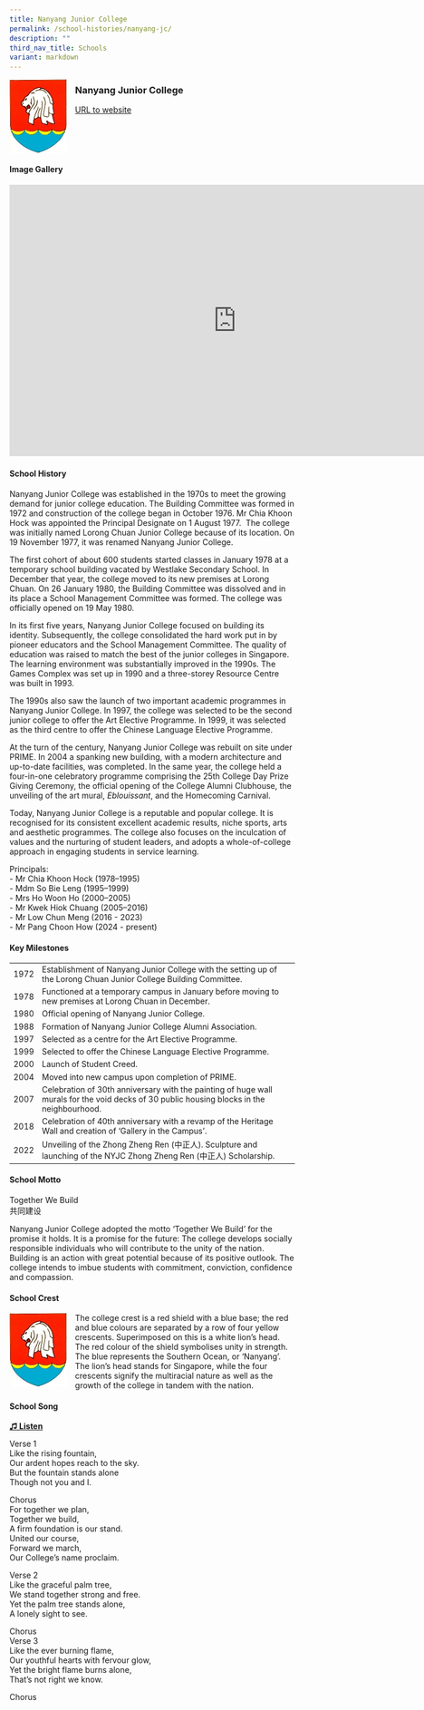 ```yaml
---
title: Nanyang Junior College
permalink: /school-histories/nanyang-jc/
description: ""
third_nav_title: Schools
variant: markdown
---
```

<img align="left" style="width:20%;margin-right:15px;" src="/images/nanyangjc1.jpg">

### **Nanyang Junior College**
[URL to website](https://nanyangjc.moe.edu.sg/)

<br clear="left">

#### **Image Gallery**
<iframe src="https://docs.google.com/presentation/d/e/2PACX-1vRFxBkze_Ea54Fd3slrFPOasWNR4AWJ-gCRq9i1kFmzQWO0N9_3gup_4sXoBLDbo1UoM9Pdb_1c1ng4/embed?start=false&amp;loop=true&amp;delayms=5000" frameborder="0" width="800" height="479" allowfullscreen="true"></iframe>


#### **School History**
Nanyang Junior College was established in the 1970s to meet the growing demand for junior college education. The Building Committee was formed in 1972 and construction of the college began in October 1976. Mr Chia Khoon Hock was appointed the Principal Designate on 1 August 1977.&nbsp; The college was initially named Lorong Chuan Junior College because of its location. On 19 November 1977, it was renamed Nanyang Junior College.

The first cohort of about 600 students started classes in January 1978 at a temporary school building vacated by Westlake Secondary School. In December that year, the college moved to its new premises at Lorong Chuan. On 26 January 1980, the Building Committee was dissolved and in its place a School Management Committee was formed. The college was officially opened on 19 May 1980.

In its first five years, Nanyang Junior College focused on building its identity. Subsequently, the college consolidated the hard work put in by pioneer educators and the School Management Committee. The quality of education was raised to match the best of the junior colleges in Singapore. The learning environment was substantially improved in the 1990s. The Games Complex was set up in 1990 and a three-storey Resource Centre was built in 1993.

The 1990s also saw the launch of two important academic programmes in Nanyang Junior College. In 1997, the college was selected to be the second junior college to offer the Art Elective Programme. In 1999, it was selected as the third centre to offer the Chinese Language Elective Programme.

At the turn of the century, Nanyang Junior College was rebuilt on site under PRIME. In 2004 a spanking new building, with a modern architecture and up-to-date facilities, was completed. In the same year, the college held a four-in-one celebratory programme comprising the 25th College Day Prize Giving Ceremony, the official opening of the College Alumni Clubhouse, the unveiling of the art mural,&nbsp;_Eblouissant_, and the Homecoming Carnival.

Today, Nanyang Junior College is a reputable and popular college. It is recognised for its consistent excellent academic results, niche sports, arts and aesthetic programmes. The college also focuses on the inculcation of values and the nurturing of student leaders, and adopts a whole-of-college approach in engaging students in service learning.

Principals:<br>
\- Mr Chia Khoon Hock (1978–1995)<br>
\- Mdm So Bie Leng (1995–1999)<br>
\- Mrs Ho Woon Ho (2000–2005)<br>
\- Mr Kwek Hiok Chuang (2005–2016)<br>
\- Mr Low Chun Meng (2016 - 2023)<br>
\- Mr Pang Choon How (2024 - present)<br>

#### **Key Milestones**

|  |  |
|:---:|---|
| 1972 | Establishment of Nanyang Junior College with the setting up of the Lorong Chuan Junior College Building Committee. |
| 1978 | Functioned at a temporary campus in January before moving to new premises at Lorong Chuan in December. |
| 1980 | Official opening of Nanyang Junior College. |
| 1988 | Formation of Nanyang Junior College Alumni Association. |
| 1997 | Selected as a centre for the Art Elective Programme. |
| 1999 | Selected to offer the Chinese Language Elective Programme. |
| 2000 | Launch of Student Creed. |
| 2004 | Moved into new campus upon completion of PRIME. |
| 2007 | Celebration of 30th anniversary with the painting of huge wall murals for the void decks of 30 public housing blocks in the neighbourhood. |
| 2018 | Celebration of 40th anniversary with a revamp of the Heritage Wall and creation of ‘Gallery in the Campus’. |
| 2022 | Unveiling of the Zhong Zheng Ren (中正人). Sculpture and launching of the NYJC Zhong Zheng Ren (中正人) Scholarship.

#### **School Motto**
Together We Build<br>
共同建设

Nanyang Junior College adopted the motto ‘Together We Build’ for the promise it holds. It is a promise for the future: The college develops socially responsible individuals who will contribute to the unity of the nation. Building is an action with great potential because of its positive outlook. The college intends to imbue students with commitment, conviction, confidence and compassion.

#### **School Crest**
<img align="left" style="width:20%;margin-right:15px;" src="/images/nanyangjc1.jpg">

The college crest is a red shield with a blue base; the red and blue colours are separated by a row of four yellow crescents. Superimposed on this is a white lion’s head. The red colour of the shield symbolises unity in strength. The blue represents the Southern Ocean, or ‘Nanyang’. The lion’s head stands for Singapore, while the four crescents signify the multiracial nature as well as the growth of the college in tandem with the nation.

#### **School Song**
<a target="\_blank" href="https://drive.google.com/file/d/1m0jmj0eYCYcIGvM7g1mdk2is091lGLJp/view?usp=share_link">**♫ Listen**</a>

Verse 1<br>
Like the rising fountain,<br>
Our ardent hopes reach to the sky.<br>
But the fountain stands alone<br>
Though not you and I.

Chorus<br>
For together we plan,<br>
Together we build,<br>
A firm foundation is our stand.<br>
United our course,<br>
Forward we march,<br>
Our College’s name proclaim.

Verse 2<br>
Like the graceful palm tree,<br>
We stand together strong and free.<br>
Yet the palm tree stands alone,<br>
A lonely sight to see.

Chorus<br>
Verse 3<br>
Like the ever burning flame,<br>
Our youthful hearts with fervour glow,<br>
Yet the bright flame burns alone,<br>
That’s not right we know.
  
Chorus